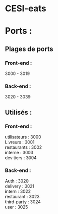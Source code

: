 ﻿# CESI-eats

# Ports :
## Plages de ports
### Front-end :
3000 - 3019

### Back-end :
3020 - 3039

## Utilisés :

### Front-end : 
utilisateurs : 3000  
Livreurs : 3001  
restaurants : 3002  
interne : 3003  
dev tiers : 3004  

### Back-end :
Auth : 3020  
delivery : 3021  
intern : 3022  
restaurant : 3023  
third-party : 3024  
user : 3025  
